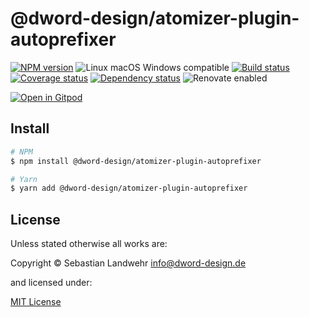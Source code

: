 <!-- TITLE/ -->
# @dword-design/atomizer-plugin-autoprefixer
<!-- /TITLE -->

<!-- BADGES/ -->
[![NPM version](https://img.shields.io/npm/v/@dword-design/atomizer-plugin-autoprefixer.svg)](https://npmjs.org/package/@dword-design/atomizer-plugin-autoprefixer)
![Linux macOS Windows compatible](https://img.shields.io/badge/os-linux%20%7C%C2%A0macos%20%7C%C2%A0windows-blue)
[![Build status](https://img.shields.io/github/workflow/status/dword-design/atomizer-plugin-autoprefixer/build)](https://github.com/dword-design/atomizer-plugin-autoprefixer/actions)
[![Coverage status](https://img.shields.io/coveralls/dword-design/atomizer-plugin-autoprefixer)](https://coveralls.io/github/dword-design/atomizer-plugin-autoprefixer)
[![Dependency status](https://img.shields.io/david/dword-design/atomizer-plugin-autoprefixer)](https://david-dm.org/dword-design/atomizer-plugin-autoprefixer)
![Renovate enabled](https://img.shields.io/badge/renovate-enabled-brightgreen)

[![Open in Gitpod](https://gitpod.io/button/open-in-gitpod.svg)](https://gitpod.io/#https://github.com/dword-design/atomizer-plugin-autoprefixer)
<!-- /BADGES -->

<!-- DESCRIPTION/ -->

<!-- /DESCRIPTION -->

<!-- INSTALL/ -->
## Install

```bash
# NPM
$ npm install @dword-design/atomizer-plugin-autoprefixer

# Yarn
$ yarn add @dword-design/atomizer-plugin-autoprefixer
```
<!-- /INSTALL -->

<!-- LICENSE/ -->
## License

Unless stated otherwise all works are:

Copyright &copy; Sebastian Landwehr <info@dword-design.de>

and licensed under:

[MIT License](https://opensource.org/licenses/MIT)
<!-- /LICENSE -->
